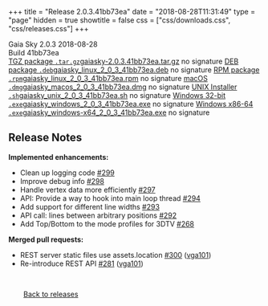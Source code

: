 +++
title = "Release 2.0.3.41bb73ea"
date = "2018-08-28T11:31:49"
type = "page"
hidden = true
showtitle = false
css = ["css/downloads.css", "css/releases.css"]
+++

<div class="download-container">
<div id="download-title">
<i class="i mdi:tag"></i>
Gaia Sky <span class="downloads-version">2.0.3</span> 
<time class="downloads-releasedate" datetime="2018-08-28T11:31:49" title="Published: 2018-08-28T11:31:49"><i class="i mdi:calendar"></i> 2018-08-28</time>
<div class="downloads-build">Build 41bb73ea</div></div>
<div class="download-section">
<a href="https://gaia.ari.uni-heidelberg.de/gaiasky/releases/2.0.3.41bb73ea/gaiasky-2.0.3.41bb73ea.tar.gz" class="download-button"><i class="i mdi:zip-box"></i> TGZ package <code>.tar.gz</code><span class="download-sub">gaiasky-2.0.3.41bb73ea.tar.gz</span></a>
<span class="signature">no signature</span>
<a href="https://gaia.ari.uni-heidelberg.de/gaiasky/releases/2.0.3.41bb73ea/gaiasky_linux_2_0_3_41bb73ea.deb" class="download-button"><i class="i mdi:debian"></i> DEB package <code>.deb</code><span class="download-sub">gaiasky_linux_2_0_3_41bb73ea.deb</span></a>
<span class="signature">no signature</span>
<a href="https://gaia.ari.uni-heidelberg.de/gaiasky/releases/2.0.3.41bb73ea/gaiasky_linux_2_0_3_41bb73ea.rpm" class="download-button"><i class="i mdi:fedora"></i> RPM package <code>.rpm</code><span class="download-sub">gaiasky_linux_2_0_3_41bb73ea.rpm</span></a>
<span class="signature">no signature</span>
<a href="https://gaia.ari.uni-heidelberg.de/gaiasky/releases/2.0.3.41bb73ea/gaiasky_macos_2_0_3_41bb73ea.dmg" class="download-button"><i class="i fa6-brands:apple"></i> macOS <code>.dmg</code><span class="download-sub">gaiasky_macos_2_0_3_41bb73ea.dmg</span></a>
<span class="signature">no signature</span>
<a href="https://gaia.ari.uni-heidelberg.de/gaiasky/releases/2.0.3.41bb73ea/gaiasky_unix_2_0_3_41bb73ea.sh" class="download-button"><i class="i token:unix"></i> UNIX Installer <code>.sh</code><span class="download-sub">gaiasky_unix_2_0_3_41bb73ea.sh</span></a>
<span class="signature">no signature</span>
<a href="https://gaia.ari.uni-heidelberg.de/gaiasky/releases/2.0.3.41bb73ea/gaiasky_windows_2_0_3_41bb73ea.exe" class="download-button"><i class="i fa6-brands:windows"></i> Windows 32-bit <code>.exe</code><span class="download-sub">gaiasky_windows_2_0_3_41bb73ea.exe</span></a>
<span class="signature">no signature</span>
<a href="https://gaia.ari.uni-heidelberg.de/gaiasky/releases/2.0.3.41bb73ea/gaiasky_windows-x64_2_0_3_41bb73ea.exe" class="download-button"><i class="i fa6-brands:windows"></i> Windows x86-64 <code>.exe</code><span class="download-sub">gaiasky_windows-x64_2_0_3_41bb73ea.exe</span></a>
<span class="signature">no signature</span>
</div>
</div>

<section class="release-notes">

# Release Notes

**Implemented enhancements:**

* Clean up logging code [#299](https://github.com/langurmonkey/gaiasky/issues/299)
* Improve debug info [#298](https://github.com/langurmonkey/gaiasky/issues/298)
* Handle vertex data more efficiently [#297](https://github.com/langurmonkey/gaiasky/issues/297)
* API: Provide a way to hook into main loop thread [#294](https://github.com/langurmonkey/gaiasky/issues/294)
* Add support for different line widths [#293](https://github.com/langurmonkey/gaiasky/issues/293)
* API call: lines between arbitrary positions [#292](https://github.com/langurmonkey/gaiasky/issues/292)
* Add Top/Bottom to the mode profiles for 3DTV [#268](https://github.com/langurmonkey/gaiasky/issues/268)

**Merged pull requests:**

* REST server static files use assets.location [#300](https://github.com/langurmonkey/gaiasky/pull/300) ([vga101](https://github.com/vga101))
* Re-introduce REST API [#281](https://github.com/langurmonkey/gaiasky/pull/281) ([vga101](https://github.com/vga101))
</section>


<p class="center-text" style="padding: 30px;"><a href="/downloads/releases"><i class="i mdi:arrow-left-bold-circle"></i> Back to releases</a>
</p>
